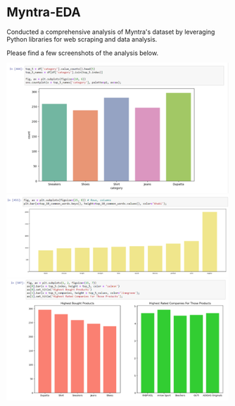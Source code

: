 # Myntra-EDA
Conducted a comprehensive analysis of Myntra's dataset by leveraging Python libraries for web scraping and data analysis. 

Please find a few screenshots of the analysis below.

![](img1.PNG)
![](img2.PNG)
![](img3.png)
